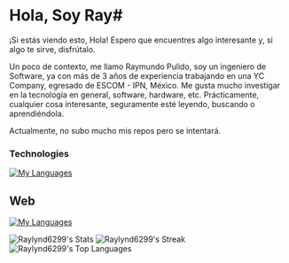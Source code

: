 # Hola, Soy Ray#
¡Si estás viendo esto, Hola!
Espero que encuentres algo interesante y, si algo te sirve, disfrútalo.

Un poco de contexto, me llamo Raymundo Pulido, soy un ingeniero de Software, ya con más de 3 años de experiencia trabajando en una YC Company, egresado de ESCOM - IPN, México. Me gusta mucho investigar en la tecnología en general, software, hardware, etc.
Prácticamente, cualquier cosa interesante, seguramente esté leyendo, buscando o aprendiéndola. 

Actualmente, no subo mucho mis repos pero se intentará.



### Technologies ###
[![My Languages](https://skillicons.dev/icons?i=aws,bash,bun,c,cpp,django,firebase,go,linux,rust,githubactions)](https://skillicons.dev)

## Web ##
[![My Languages](https://skillicons.dev/icons?i=bun,js,html,css,react)](https://skillicons.dev)

![Raylynd6299's Stats](https://github-readme-stats.vercel.app/api?username=Raylynd6299&theme=vue-dark&show_icons=true&hide_border=true&count_private=true)
![Raylynd6299's Streak](https://github-readme-streak-stats.herokuapp.com/?user=Raylynd6299&theme=vue-dark&hide_border=true)
![Raylynd6299's Top Languages](https://github-readme-stats.vercel.app/api/top-langs/?username=Raylynd6299&theme=vue-dark&show_icons=true&hide_border=true&layout=compact)